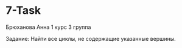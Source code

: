 # 7-Task
Брюханова Анна 1 курс 3 группа 

Задание: Найти все циклы, не содержащие указанные вершины.
